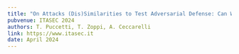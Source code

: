```yaml
---
title: "On Attacks (Dis)Similarities to Test Adversarial Defense: Can We Reduce the Attack Set?"
pubvenue: ITASEC 2024
authors: T. Puccetti, T. Zoppi, A. Ceccarelli
link: https://www.itasec.it
date: April 2024
---
```

